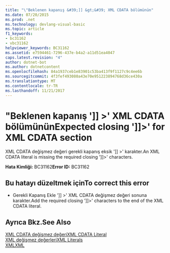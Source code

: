 ```yaml
---
title: "\"Beklenen kapanış &#39;]] &gt;&#39; XML CDATA bölümünün"
ms.date: 07/20/2015
ms.prod: .net
ms.technology: devlang-visual-basic
ms.topic: article
f1_keywords:
- bc31162
- vbc31162
helpviewer_keywords: BC31162
ms.assetid: e7594461-7296-437e-b4a2-a11d51ea4047
caps.latest.revision: "4"
author: dotnet-bot
ms.author: dotnetcontent
ms.openlocfilehash: 84a1937ceb1e83901c53ba413f9f1127c9c4ee6b
ms.sourcegitcommit: 4f3fef493080a43e70e951223894768d36ce430a
ms.translationtype: MT
ms.contentlocale: tr-TR
ms.lasthandoff: 11/21/2017
---
```

# <a name="expected-closing-39gt39-for-xml-cdata-section"></a><span data-ttu-id="07c4e-102">"Beklenen kapanış &#39;]] &gt;&#39; XML CDATA bölümünün</span><span class="sxs-lookup"><span data-stu-id="07c4e-102">Expected closing &#39;]]&gt;&#39; for XML CDATA section</span></span>
<span data-ttu-id="07c4e-103">XML CDATA değişmez değeri gerekli kapanış eksik ']] >' karakter.</span><span class="sxs-lookup"><span data-stu-id="07c4e-103">An XML CDATA literal is missing the required closing ']]>' characters.</span></span>  
  
 <span data-ttu-id="07c4e-104">**Hata Kimliği:** BC31162</span><span class="sxs-lookup"><span data-stu-id="07c4e-104">**Error ID:** BC31162</span></span>  
  
## <a name="to-correct-this-error"></a><span data-ttu-id="07c4e-105">Bu hatayı düzeltmek için</span><span class="sxs-lookup"><span data-stu-id="07c4e-105">To correct this error</span></span>  
  
-   <span data-ttu-id="07c4e-106">Gerekli Kapanış Ekle ']] >' XML CDATA değişmez değeri sonuna karakter.</span><span class="sxs-lookup"><span data-stu-id="07c4e-106">Add the required closing ']]>' characters to the end of the XML CDATA literal.</span></span>  
  
## <a name="see-also"></a><span data-ttu-id="07c4e-107">Ayrıca Bkz.</span><span class="sxs-lookup"><span data-stu-id="07c4e-107">See Also</span></span>  
 [<span data-ttu-id="07c4e-108">XML CDATA değişmez değeri</span><span class="sxs-lookup"><span data-stu-id="07c4e-108">XML CDATA Literal</span></span>](../../visual-basic/language-reference/xml-literals/xml-cdata-literal.md)  
 [<span data-ttu-id="07c4e-109">XML değişmez değerleri</span><span class="sxs-lookup"><span data-stu-id="07c4e-109">XML Literals</span></span>](../../visual-basic/language-reference/xml-literals/index.md)  
 [<span data-ttu-id="07c4e-110">XML</span><span class="sxs-lookup"><span data-stu-id="07c4e-110">XML</span></span>](../../visual-basic/programming-guide/language-features/xml/index.md)
